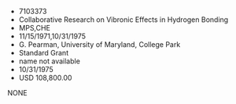 * 7103373
* Collaborative Research on Vibronic Effects in Hydrogen      Bonding
* MPS,CHE
* 11/15/1971,10/31/1975
* G. Pearman, University of Maryland, College Park
* Standard Grant
*   name not available
* 10/31/1975
* USD 108,800.00

NONE